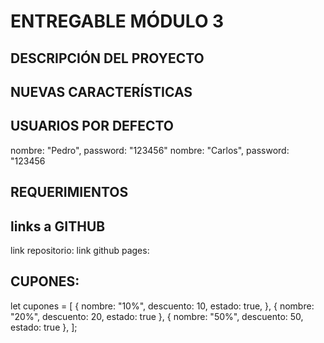 # ENTREGABLE MÓDULO 3

## DESCRIPCIÓN DEL PROYECTO

## NUEVAS CARACTERÍSTICAS


## USUARIOS POR DEFECTO

nombre: "Pedro", password: "123456"
nombre: "Carlos", password: "123456

## REQUERIMIENTOS

## links a GITHUB
link repositorio:
link github pages: 

## CUPONES:
let cupones = [
  {
    nombre: "10%",
    descuento: 10,
    estado: true,
  },
  {
    nombre: "20%",
    descuento: 20,
    estado: true
  },
  {
    nombre: "50%",
    descuento: 50,
    estado: true
  },
];
